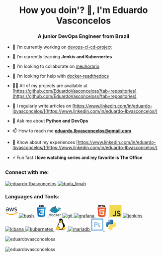 <h1 align="center">How you doin'? 👋, I'm Eduardo Vasconcelos</h1>
<h3 align="center">A junior DevOps Engineer from Brazil</h3>

- 🔭 I’m currently working on [devops-ci-cd-project](https://github.com/EduardoVasconceloss/devops-ci-cd-project)

- 🌱 I’m currently learning **Jenkis and Kubernertes**

- 👯 I’m looking to collaborate on [meuhorario](https://github.com/rodrigorgs/meuhorario)

- 🤝 I’m looking for help with [docker-readthedocs](https://github.com/EduardoVasconceloss/docker-readthedocs)

- 👨‍💻 All of my projects are available at [https://github.com/EduardoVasconceloss?tab=repositories](https://github.com/EduardoVasconceloss?tab=repositories)

- 📝 I regularly write articles on [https://www.linkedin.com/in/eduardo-lbvasconcelos/](https://www.linkedin.com/in/eduardo-lbvasconcelos/)

- 💬 Ask me about **Python and DevOps**

- 📫 How to reach me **eduardo.lbvasconcelos@gmail.com**

- 📄 Know about my experiences [https://www.linkedin.com/in/eduardo-lbvasconcelos/](https://www.linkedin.com/in/eduardo-lbvasconcelos/)

- ⚡ Fun fact **I love watching series and my favorite is The Office**

<h3 align="left">Connect with me:</h3>
<p align="left">
<a href="https://linkedin.com/in/eduardo-lbasconcelos" target="blank"><img align="center" src="https://raw.githubusercontent.com/rahuldkjain/github-profile-readme-generator/master/src/images/icons/Social/linked-in-alt.svg" alt="eduardo-lbasconcelos" height="30" width="40" /></a>
<a href="https://instagram.com/dudu_limah" target="blank"><img align="center" src="https://raw.githubusercontent.com/rahuldkjain/github-profile-readme-generator/master/src/images/icons/Social/instagram.svg" alt="dudu_limah" height="30" width="40" /></a>
</p>

<h3 align="left">Languages and Tools:</h3>
<p align="left"> <a href="https://aws.amazon.com" target="_blank" rel="noreferrer"> <img src="https://raw.githubusercontent.com/devicons/devicon/master/icons/amazonwebservices/amazonwebservices-original-wordmark.svg" alt="aws" width="40" height="40"/> </a> <a href="https://www.gnu.org/software/bash/" target="_blank" rel="noreferrer"> <img src="https://www.vectorlogo.zone/logos/gnu_bash/gnu_bash-icon.svg" alt="bash" width="40" height="40"/> </a> <a href="https://www.w3schools.com/css/" target="_blank" rel="noreferrer"> <img src="https://raw.githubusercontent.com/devicons/devicon/master/icons/css3/css3-original-wordmark.svg" alt="css3" width="40" height="40"/> </a> <a href="https://www.docker.com/" target="_blank" rel="noreferrer"> <img src="https://raw.githubusercontent.com/devicons/devicon/master/icons/docker/docker-original-wordmark.svg" alt="docker" width="40" height="40"/> </a> <a href="https://git-scm.com/" target="_blank" rel="noreferrer"> <img src="https://www.vectorlogo.zone/logos/git-scm/git-scm-icon.svg" alt="git" width="40" height="40"/> </a> <a href="https://grafana.com" target="_blank" rel="noreferrer"> <img src="https://www.vectorlogo.zone/logos/grafana/grafana-icon.svg" alt="grafana" width="40" height="40"/> </a> <a href="https://www.w3.org/html/" target="_blank" rel="noreferrer"> <img src="https://raw.githubusercontent.com/devicons/devicon/master/icons/html5/html5-original-wordmark.svg" alt="html5" width="40" height="40"/> </a> <a href="https://developer.mozilla.org/en-US/docs/Web/JavaScript" target="_blank" rel="noreferrer"> <img src="https://raw.githubusercontent.com/devicons/devicon/master/icons/javascript/javascript-original.svg" alt="javascript" width="40" height="40"/> </a> <a href="https://www.jenkins.io" target="_blank" rel="noreferrer"> <img src="https://www.vectorlogo.zone/logos/jenkins/jenkins-icon.svg" alt="jenkins" width="40" height="40"/> </a> <a href="https://www.elastic.co/kibana" target="_blank" rel="noreferrer"> <img src="https://www.vectorlogo.zone/logos/elasticco_kibana/elasticco_kibana-icon.svg" alt="kibana" width="40" height="40"/> </a> <a href="https://kubernetes.io" target="_blank" rel="noreferrer"> <img src="https://www.vectorlogo.zone/logos/kubernetes/kubernetes-icon.svg" alt="kubernetes" width="40" height="40"/> </a> <a href="https://www.linux.org/" target="_blank" rel="noreferrer"> <img src="https://raw.githubusercontent.com/devicons/devicon/master/icons/linux/linux-original.svg" alt="linux" width="40" height="40"/> </a> <a href="https://mariadb.org/" target="_blank" rel="noreferrer"> <img src="https://www.vectorlogo.zone/logos/mariadb/mariadb-icon.svg" alt="mariadb" width="40" height="40"/> </a> <a href="https://www.photoshop.com/en" target="_blank" rel="noreferrer"> <img src="https://raw.githubusercontent.com/devicons/devicon/master/icons/photoshop/photoshop-line.svg" alt="photoshop" width="40" height="40"/> </a> <a href="https://www.python.org" target="_blank" rel="noreferrer"> <img src="https://raw.githubusercontent.com/devicons/devicon/master/icons/python/python-original.svg" alt="python" width="40" height="40"/> </a> </p>

<p><img align="center" src="https://github-readme-stats.vercel.app/api/top-langs?username=eduardovasconceloss&show_icons=true&locale=en&layout=compact" alt="eduardovasconceloss" /></p>

<p><img align="center" src="https://github-readme-streak-stats.herokuapp.com/?user=eduardovasconceloss&" alt="eduardovasconceloss" /></p>
